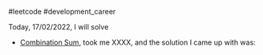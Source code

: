 #leetcode #development_career 

Today, 17/02/2022, I will solve
- [Combination Sum](https://leetcode.com/problems/combination-sum/), took me XXXX, and the solution I came up with was:
```

```
